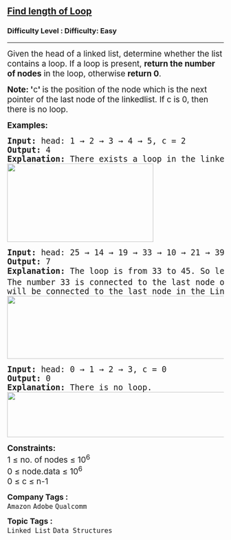<h2><a href="https://www.geeksforgeeks.org/problems/find-length-of-loop/1?_gl=1*102eghl*_up*MQ..*_gs*MQ..&gclid=Cj0KCQjwlMfABhCWARIsADGXdy98B2hKFLJY48m4G5zrUWdn-DKwQ5sTtGIe6nExnYTLh2F4xwVkWT0aAgjQEALw_wcB&gbraid=0AAAAAC9yBkAoXlWJT5TtSRmbazamTB-Kd">Find length of Loop</a></h2><h3>Difficulty Level : Difficulty: Easy</h3><hr><div class="problems_problem_content__Xm_eO"><p><span style="font-size: 14pt;">Given the head of a linked list, determine whether the list contains a loop. If a loop is present,&nbsp;<strong>return the number of nodes</strong>&nbsp;in the loop, otherwise&nbsp;<strong>return 0</strong>.</span></p>
<p><span style="font-size: 14pt;"><strong>Note: '</strong>c<strong>'&nbsp;</strong>is the position of the node which is the next pointer of the last node of the linkedlist. If c is 0, then there is no loop.</span></p>
<p><span style="font-size: 14pt;"><strong>Examples:</strong></span></p>
<pre><span style="font-size: 14pt;"><span style="font-size: 18.6667px;"><strong>Input: </strong>head: 1 → 2 → 3 → 4 → 5, c = 2<strong>
Output: </strong>4<strong>
Explanation: </strong>There exists a loop in the linked list and the length of the loop is 4.</span><span style="font-size: 14pt;"><br><img src="https://media.geeksforgeeks.org/img-practice/prod/addEditProblem/893387/Web/Other/blobid0_1745983361.jpg" width="340" height="182"><br></span></span></pre>
<pre><span style="font-size: 14pt;"><strong>Input: </strong>head: 25 → 14 → 19 → 33 → 10 → 21 → 39 → 90 → 58 → 45, c = 4
<strong>Output: </strong>7<strong>
Explanation: </strong>The loop is from 33 to 45. So length of loop is 33 → <em style="font-size: 14pt; font-family: -apple-system, BlinkMacSystemFont, 'Segoe UI', Roboto, Oxygen, Ubuntu, Cantarell, 'Open Sans', 'Helvetica Neue', sans-serif;">10 </em>→ 21 → 39 → 90 → 58 → <em style="font-size: 14pt; font-family: -apple-system, BlinkMacSystemFont, 'Segoe UI', Roboto, Oxygen, Ubuntu, Cantarell, 'Open Sans', 'Helvetica Neue', sans-serif;">45</em><span style="font-size: 14pt; font-family: -apple-system, BlinkMacSystemFont, 'Segoe UI', Roboto, Oxygen, Ubuntu, Cantarell, 'Open Sans', 'Helvetica Neue', sans-serif;"> = 7.</span><br>The number 33 is connected to the last node of the linkedlist to form the loop because according to the input the 4<sup>th</sup> node from the beginning(1 based indexing) <br>will be connected to the last node in the LinkedList.<br><img src="https://media.geeksforgeeks.org/img-practice/prod/addEditProblem/893387/Web/Other/blobid0_1745659828.jpg" width="574" height="146"><br></span></pre>
<pre><span style="font-size: 14pt;"><strong>Input: </strong>head: 0 → 1 → 2 → 3, c = 0
<strong>Output: </strong>0<strong>
Explanation: </strong>There is no loop.<br><img src="https://media.geeksforgeeks.org/img-practice/prod/addEditProblem/893387/Web/Other/blobid1_1745662178.jpg" width="506" height="105"><br></span></pre>
<p><span style="font-size: 14pt;"><strong>Constraints:</strong><br>1 ≤ no. of nodes ≤ 10<sup>6<br></sup>0 ≤ node.data ≤ 10<sup>6</sup><br>0 ≤ c ≤ n-1</span></p></div><p><span style=font-size:18px><strong>Company Tags : </strong><br><code>Amazon</code>&nbsp;<code>Adobe</code>&nbsp;<code>Qualcomm</code>&nbsp;<br><p><span style=font-size:18px><strong>Topic Tags : </strong><br><code>Linked List</code>&nbsp;<code>Data Structures</code>&nbsp;